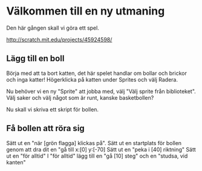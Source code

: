 Välkommen till en ny utmaning
=============================

Den här gången skall vi göra ett spel.

http://scratch.mit.edu/projects/45924598/


Lägg till en boll
-----------------
Börja med att ta bort katten, det här spelet handlar om bollar och brickor och inga katter!
Högerklicka på katten under Sprites och välj Radera.

Nu behöver vi en ny "Sprite" att jobba med, välj "Välj sprite från biblioteket". 
Välj saker och välj något som är runt, kanske basketbollen?

Nu skall vi skriva ett skript för bollen.

Få bollen att röra sig
----------------------
Sätt ut en "när [grön flagga] klickas på".
Sätt ut en startplats för bollen genom att dra dit en "gå till x:[0] y:[-70]
Sätt ut en "peka i [40] riktning"
Sätt ut en "för alltid"
I "för alltid" lägg till en "gå [10] steg" och en "studsa, vid kanten"
